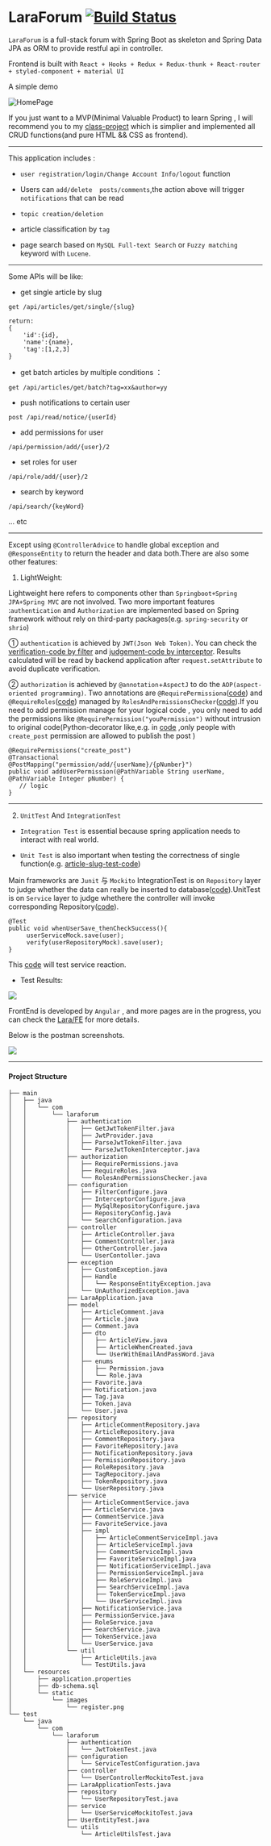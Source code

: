 # LaraForum [![Build Status](https://travis-ci.com/Allianzcortex/LaraForum.svg?token=eY1dQPtFsNYcmsgAHTB5&branch=master)](https://travis-ci.com/Allianzcortex/LaraForum)


`LaraForum` is a full-stack forum with Spring Boot as skeleton and Spring Data JPA as ORM to provide restful api in controller.

Frontend is built with `React + Hooks + Redux + Redux-thunk + React-router + styled-component + material UI`

A simple demo 

![HomePage](client/public/1KcNDtM0CK.gif)

If you just want to a MVP(Minimal Valuable Product) to learn Spring , I will recommend you to my [class-project](https://github.com/Allianzcortex/code_collection/tree/master/Spring-Boot-Based-Database-TeamProject) which is simplier and implemented all CRUD functions(and pure HTML && CSS as frontend).

---

This application includes :

- `user registration/login/Change Account Info/logout` function

- Users can `add/delete  posts/comments`,the action above will trigger `notifications` that can be read

- `topic creation/deletion`

- article classification by `tag`

- page search  based on `MySQL Full-text Search` or `Fuzzy matching` keyword with `Lucene`.

---

Some APIs will be like:

- get single article by slug

```
get /api/articles/get/single/{slug}

return:
{
    'id':{id},
    'name':{name},
    'tag':[1,2,3]
}
```

- get batch articles by multiple conditions ：
```
get /api/articles/get/batch?tag=xx&author=yy
```

- push notifications to certain user
```
post /api/read/notice/{userId}
```

- add permissions for user
```
/api/permission/add/{user}/2
```

- set roles for user

```
/api/role/add/{user}/2
```

- search by keyword
```
/api/search/{keyWord}
```
... etc

---

Except using `@ControllerAdvice` to handle global exception and `@ResponseEntity` to return the header and data both.There are also some other features:


1. LightWeight:

Lightweight here refers to components other than `Springboot+Spring JPA+Spring MVC` are not involved. Two more important features :`authentication` and
`Authorization` are implemented based on Spring framework without rely on third-party packages(e.g. `spring-security` or `shrio`) 

① `authentication` is achieved by `JWT(Json Web Token)`. You can check the [verification-code by filter]( https://github.com/Allianzcortex/LaraForum/blob/master/src/main/java/com/laraforum/authentication/GetJwtTokenFilter.java) and           [judgement-code by interceptor](https://github.com/Allianzcortex/LaraForum/blob/master/src/main/java/com/laraforum/authentication/ParseJwtTokenInterceptor.java). Results calculated will be read by backend application after `request.setAttribute` to avoid duplicate verification.
<!-- 关于 jwt 实现过期 logout 在纯后端应用里相对难实现(前端直接删除 jwtToken 即可，现在采用的方法是存储到数据库里，不符合 stateless 无状态思想，因为原话是会 requires a DB lookup each time)。比较理想
的做法是在 SO 上看到的这个 [评论](https://stackoverflow.com/questions/21978658/invalidating-json-web-tokens#comment45057142_23089839)，在写入 Token 的值里进行操作，后续会实现这一点。 -->

② `authorization` is achieved by `@annotation`+`AspectJ` to do the `AOP(aspect-oriented programming)`. Two annotations are `@RequirePermissiona`([code](https://github.com/Allianzcortex/LaraForum/blob/master/src/main/java/com/laraforum/authorization/RequirePermissions.java)) and `@RequireRoles`([code](https://github.com/Allianzcortex/LaraForum/blob/master/src/main/java/com/laraforum/authorization/RequireRoles.java)) managed by `RolesAndPermissionsChecker`([code](https://github.com/Allianzcortex/LaraForum/blob/master/src/main/java/com/laraforum/authorization/RolesAndPermissionsChecker.java)).If you need to add permission manage for your logical code , you only need to add the permissions like 
`@RequirePermission("youPermission")` without intrusion to original code(Python-decorator like,e.g. in [code](https://github.com/Allianzcortex/LaraForum/blob/104b16fcd8847aa84bb9f5947d57f8c848fb3e5a/src/main/java/com/laraforum/controller/OtherController.java#L86) ,only people with `create_post` permission are allowed to publish the post )

```
@RequirePermissions("create_post")
@Transactional
@PostMapping("permission/add/{userName}/{pNumber}")
public void addUserPermission(@PathVariable String userName, @PathVariable Integer pNumber) {
   // logic
}

```

---

2. `UnitTest` And `IntegrationTest`

- `Integration Test` is essential because spring application needs to interact with real world.

- `Unit Test` is also important when testing the correctness of single function(e.g. [article-slug-test-code](https://github.com/Allianzcortex/LaraForum/blob/master/src/test/java/com/laraforum/utils/ArticleUtilsTest.java#L12))

Main frameworks are `Junit` 与 `Mockito` IntegrationTest is on `Repository` layer to judge whether the data can really be inserted to database([code](https://github.com/Allianzcortex/LaraForum/blob/master/src/test/java/com/laraforum/repository/UserRepositoryTest.java)).UnitTest is on `Service` layer to judge whethere the controller will invoke corresponding  Repository([code](https://github.com/Allianzcortex/LaraForum/blob/master/src/test/java/com/laraforum/service/UserServiceMockitoTest.java)).

```
@Test
public void whenUserSave_thenCheckSuccess(){
     userServiceMock.save(user);
     verify(userRepositoryMock).save(user);
}
```

This [code](https://github.com/Allianzcortex/LaraForum/blob/master/src/test/java/com/laraforum/controller/UserControllerMockitoTest.java) will test service reaction.

<!-- 暂时测试了 `User/UserRepositor/UserService/UserController` ，后续会进一步补充。 -->

- Test Results:

![](src/main/resources/static/images/test-results.jpg)

FrontEnd is developed by `Angular` , and more pages are in the progress, you can check the [Lara/FE](LaraFE/) for more details.

Below is the postman screenshots.

![](src/main/resources/static/images/postman.jpg)


---

#### Project Structure 

```
├── main
│   ├── java
│   │   └── com
│   │       └── laraforum
│   │           ├── authentication
│   │           │   ├── GetJwtTokenFilter.java
│   │           │   ├── JwtProvider.java
│   │           │   ├── ParseJwtTokenFilter.java
│   │           │   └── ParseJwtTokenInterceptor.java
│   │           ├── authorization
│   │           │   ├── RequirePermissions.java
│   │           │   ├── RequireRoles.java
│   │           │   └── RolesAndPermissionsChecker.java
│   │           ├── configuration
│   │           │   ├── FilterConfigure.java
│   │           │   ├── InterceptorConfigure.java
│   │           │   ├── MySqlRepositoryConfigure.java
│   │           │   ├── RepositoryConfig.java
│   │           │   └── SearchConfiguration.java
│   │           ├── controller
│   │           │   ├── ArticleController.java
│   │           │   ├── CommentController.java
│   │           │   ├── OtherController.java
│   │           │   └── UserContoller.java
│   │           ├── exception
│   │           │   ├── CustomException.java
│   │           │   ├── Handle
│   │           │   │   └── ResponseEntityException.java
│   │           │   └── UnAuthorizedException.java
│   │           ├── LaraApplication.java
│   │           ├── model
│   │           │   ├── ArticleComment.java
│   │           │   ├── Article.java
│   │           │   ├── Comment.java
│   │           │   ├── dto
│   │           │   │   ├── ArticleView.java
│   │           │   │   ├── ArticleWhenCreated.java
│   │           │   │   └── UserWithEmailAndPassWord.java
│   │           │   ├── enums
│   │           │   │   ├── Permission.java
│   │           │   │   └── Role.java
│   │           │   ├── Favorite.java
│   │           │   ├── Notification.java
│   │           │   ├── Tag.java
│   │           │   ├── Token.java
│   │           │   └── User.java
│   │           ├── repository
│   │           │   ├── ArticleCommentRepository.java
│   │           │   ├── ArticleRepository.java
│   │           │   ├── CommentRepository.java
│   │           │   ├── FavoriteRepository.java
│   │           │   ├── NotificationRepository.java
│   │           │   ├── PermissionRepository.java
│   │           │   ├── RoleRepository.java
│   │           │   ├── TagRepocitory.java
│   │           │   ├── TokenRepository.java
│   │           │   └── UserRepository.java
│   │           ├── service
│   │           │   ├── ArticleCommentService.java
│   │           │   ├── ArticleService.java
│   │           │   ├── CommentService.java
│   │           │   ├── FavoriteService.java
│   │           │   ├── impl
│   │           │   │   ├── ArticleCommentServiceImpl.java
│   │           │   │   ├── ArticleServiceImpl.java
│   │           │   │   ├── CommentServiceImpl.java
│   │           │   │   ├── FavoriteServiceImpl.java
│   │           │   │   ├── NotificationServiceImpl.java
│   │           │   │   ├── PermissionServiceImpl.java
│   │           │   │   ├── RoleServiceImpl.java
│   │           │   │   ├── SearchServiceImpl.java
│   │           │   │   ├── TokenServiceImpl.java
│   │           │   │   └── UserServiceImpl.java
│   │           │   ├── NotificationService.java
│   │           │   ├── PermissionService.java
│   │           │   ├── RoleService.java
│   │           │   ├── SearchService.java
│   │           │   ├── TokenService.java
│   │           │   └── UserService.java
│   │           └── util
│   │               ├── ArticleUtils.java
│   │               └── TestUtils.java
│   └── resources
│       ├── application.properties
│       ├── db-schema.sql
│       └── static
│           └── images
│               └── register.png
└── test
    └── java
        └── com
            └── laraforum
                ├── authentication
                │   └── JwtTokenTest.java
                ├── configuration
                │   └── ServiceTestConfiguration.java
                ├── controller
                │   └── UserControllerMockitoTest.java
                ├── LaraApplicationTests.java
                ├── repository
                │   └── UserRepositoryTest.java
                ├── service
                │   └── UserServiceMockitoTest.java
                ├── UserEntityTest.java
                └── utils
                    └── ArticleUtilsTest.java
```


